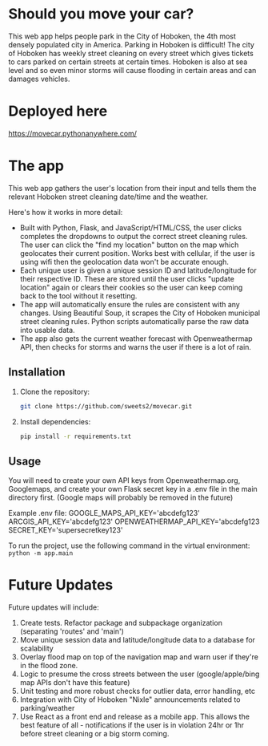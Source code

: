# Should you move your car?

This web app helps people park in the City of Hoboken, the 4th most densely populated city in America. Parking in Hoboken is difficult! The city of Hoboken has weekly street cleaning on every street which gives tickets to cars parked on certain streets at certain times. Hoboken is also at sea level and so even minor storms will cause flooding in certain areas and can damages vehicles.

# Deployed here
https://movecar.pythonanywhere.com/

# The app

This web app gathers the user's location from their input and tells them the relevant Hoboken street cleaning date/time and the weather.

Here's how it works in more detail:
- Built with Python, Flask, and  JavaScript/HTML/CSS, the user clicks completes the dropdowns to output the correct street cleaning rules. The user can click the "find my location" button on the map which geolocates their current position. Works best with cellular, if the user is using wifi then the geolocation data won't be accurate enough.
- Each unique user is given a unique session ID and latitude/longitude for their respective ID. These are stored until the user clicks "update location" again or clears their cookies so the user can keep coming back to the tool without it resetting.
- The app will automatically ensure the rules are consistent with any changes. Using Beautiful Soup, it scrapes the City of Hoboken municipal street cleaning rules. Python scripts automatically parse the raw data into usable data.
- The app also gets the current weather forecast with Openweathermap API, then checks for storms and warns the user if there is a lot of rain.

## Installation

1. Clone the repository:
    ```bash
    git clone https://github.com/sweets2/movecar.git
    ```

2. Install dependencies:
    ```bash
    pip install -r requirements.txt
    ```

## Usage

You will need to create your own API keys from Openweathermap.org, Googlemaps, and create your own Flask secret key in a .env file in the main directory first. (Google maps will probably be removed in the future)

Example .env file:
GOOGLE_MAPS_API_KEY='abcdefg123'
ARCGIS_API_KEY='abcdefg123'
OPENWEATHERMAP_API_KEY='abcdefg123
SECRET_KEY='supersecretkey123'

To run the project, use the following command in the virtual environment:
    ```
    python -m app.main
    ```

# Future Updates
Future updates will include:
1. Create tests. Refactor package and subpackage organization (separating 'routes' and 'main')
2. Move unique session data and latitude/longitude data to a database for scalability
3. Overlay flood map on top of the navigation map and warn user if they're in the flood zone.
4. Logic to presume the cross streets between the user (google/apple/bing map APIs don't have this feature)
5. Unit testing and more robust checks for outlier data, error handling, etc
6. Integration with City of Hoboken "Nixle" announcements related to parking/weather
7. Use React as a front end and release as a mobile app. This allows the best feature of all - notifications if the user is in violation 24hr or 1hr before street cleaning or a big storm coming.
